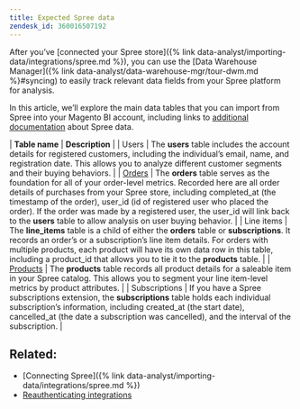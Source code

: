 ```yaml
---
title: Expected Spree data
zendesk_id: 360016507192
---
```


After you’ve [connected your Spree store]({% link data-analyst/importing-data/integrations/spree.md %}), you can use the [Data Warehouse Manager]({% link data-analyst/data-warehouse-mgr/tour-dwm.md %}#syncing) to easily track relevant data fields from your Spree platform for analysis.

In this article, we’ll explore the main data tables that you can import from Spree into your Magento BI account, including links to [additional documentation](https://guides.spreecommerce.org/developer/addresses.html#address) about Spree data.

| **Table name** | **Description** |
| Users | The **users** table includes the account details for registered customers, including the individual’s email, name, and registration date. This allows you to analyze different customer segments and their buying behaviors. |
| [Orders](https://guides.spreecommerce.org/developer/orders.html#overview) | The **orders** table serves as the foundation for all of your order-level metrics. Recorded here are all order details of purchases from your Spree store, including completed\_at (the timestamp of the order), user\_id (id of registered user who placed the order). If the order was made by a registered user, the user\_id will link back to the **users** table to allow analysis on user buying behavior. |
| Line items | The **line\_items** table is a child of either the **orders** table or **subscriptions**. It records an order’s or a subscription’s line item details. For orders with multiple products, each product will have its own data row in this table, including a product\_id that allows you to tie it to the **products** table. |
| [Products](https://guides.spreecommerce.com/developer/products.html#overview) | The **products** table records all product details for a saleable item in your Spree catalog. This allows you to segment your line item-level metrics by product attributes. |
| Subscriptions | If you have a Spree subscriptions extension, the **subscriptions** table holds each individual subscription’s information, including created\_at (the start date), cancelled\_at (the date a subscription was cancelled), and the interval of the subscription. |

## Related:

* [Connecting Spree]({% link data-analyst/importing-data/integrations/spree.md %})
* [Reauthenticating integrations](https://support.magento.com/hc/en-us/articles/360016733151)
